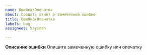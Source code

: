```yaml
---
name: Ошибка/Опечатка
about: Создать отчет о замеченной ошибке
title: Ошибка/Опечатка
labels: bug
assignees: Vaysman

---
```


**Описание ошибки**
Опишите замеченную ошибку или опечатку
